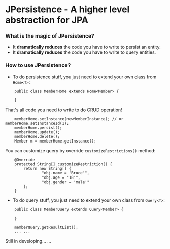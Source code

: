 # JPersistence - A higher level abstraction for JPA

### What is the magic of JPersistence?
* It **dramatically reduces** the code you have to write to persist an entity.
* It **dramatically reduces** the code you have to write to query entities.

### How to use JPersistence?
* To do persistence stuff, you just need to extend your own class from `Home<T>`:
```
    public class MemberHome extends Home<Member> {
    
    }
```
That's all code you need to write to do CRUD operation!
```
    memberHome.setInstance(newMemberInstance); // or memberHome.setInstanceId(1);
    memberHome.persist();
    memberHome.update();
    memberHome.delete();
    Member m = memberHome.getInstance();
```
You can customize query by override `customizeRestrictions()` method:
```
	@Override
	protected String[] customizeRestriction() {
		return new String[] {
				"obj.name = 'Bruce'",
				"obj.age = '18'",
				"obj.gender = 'male'"
		};
	}
```

* To do query stuff, you just need to extend your own class from `Query<T>`:
```
    public class MemberQuery extends Query<Member> {

    }
```
```
    memberQuery.getResultList();
    ... ...
```

Still in developing... ...
